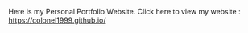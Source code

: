 Here is my Personal Portfolio Website.
Click here to view my website : https://colonel1999.github.io/ 
